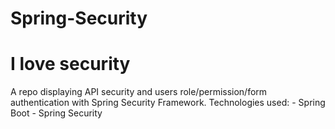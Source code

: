 # Spring-Security
# I love security #
A repo displaying API security and users role/permission/form authentication with Spring Security Framework.
Technologies used: - Spring Boot
                   - Spring Security 
